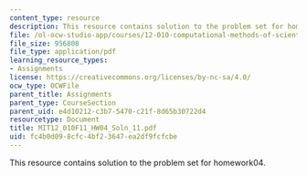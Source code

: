 ```yaml
---
content_type: resource
description: This resource contains solution to the problem set for homework04.
file: /ol-ocw-studio-app/courses/12-010-computational-methods-of-scientific-programming-fall-2011/fc4b0d098cfc4bf23647ea2df9fcfcbe_MIT12_010F11_HW04_Soln_11.pdf
file_size: 956808
file_type: application/pdf
learning_resource_types:
- Assignments
license: https://creativecommons.org/licenses/by-nc-sa/4.0/
ocw_type: OCWFile
parent_title: Assignments
parent_type: CourseSection
parent_uid: e4d10212-c3b7-5470-c21f-8d65b30722d4
resourcetype: Document
title: MIT12_010F11_HW04_Soln_11.pdf
uid: fc4b0d09-8cfc-4bf2-3647-ea2df9fcfcbe
---
```

This resource contains solution to the problem set for homework04.